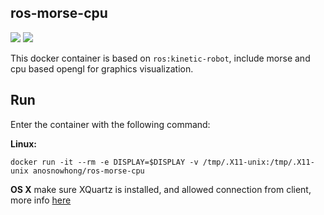 ## ros-morse-cpu

[![](https://images.microbadger.com/badges/image/anosnowhong/ros-morse-cpu.svg)](https://microbadger.com/images/anosnowhong/ros-morse-cpu)
[![](https://images.microbadger.com/badges/version/anosnowhong/ros-morse-cpu.svg)](https://microbadger.com/images/anosnowhong/ros-morse-cpu)

This docker container is based on `ros:kinetic-robot`, include morse and cpu based opengl for graphics visualization.

## Run
Enter the container with the following command:

**Linux:**
```
docker run -it --rm -e DISPLAY=$DISPLAY -v /tmp/.X11-unix:/tmp/.X11-unix anosnowhong/ros-morse-cpu 
```

**OS X**
make sure XQuartz is installed, and allowed connection from client, more info [here](https://hub.docker.com/r/kayvan/scidvspc/)

```
```

